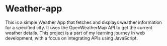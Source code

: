 # Weather-app
This is a simple Weather App that fetches and displays weather information for a specified city. It uses the OpenWeatherMap API to get the current weather details. This project is a part of my learning journey in web development, with a focus on integrating APIs using JavaScript.
